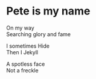 # Pete is my name

On my way \
Searching glory and fame

I sometimes Hide \
Then I Jekyll

A spotless face \
Not a freckle


